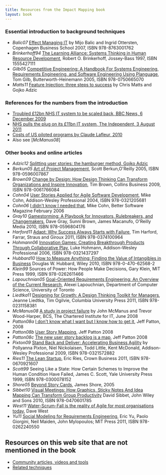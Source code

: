```yaml
---
title: Resources from the Impact Mapping book
layout: book
---
```


### Essential introduction to background techniques

* _Balic07_ [Effect Managing IT](http://www.amazon.com/gp/product/8763001764/ref=as_li_ss_tl?ie=UTF8&camp=1789&creative=390957&creativeASIN=8763001764&linkCode=as2&tag=swingwiki-20) by Mijo Balic and Ingrid Ottersten, Copenhagen Business School 2007, ISBN 978-8763001762
* _Brinkerhoff94_ [ The Learning Alliance: Systems Thinking in Human Resource Development](http://www.amazon.com/gp/product/1555427111/ref=as_li_ss_tl?ie=UTF8&camp=1789&creative=390957&creativeASIN=1555427111&linkCode=as2&tag=swingwiki-20), Robert O. Brinkerhoff, Jossey-Bass 1997, ISBN 1555427111
* _Gilb05_ [Competitive Engineering: A Handbook For Systems Engineering, Requirements Engineering, and Software Engineering Using Planguage](http://www.amazon.com/gp/product/0750665076/ref=as_li_ss_tl?ie=UTF8&camp=1789&creative=390957&creativeASIN=0750665076&linkCode=as2&tag=swingwiki-20), Tom Gilb, Butterworth-Heinemann 2005, ISBN 978-0750665070
* _Matts11_ [Feature Injection: three steps to success](http://www.infoq.com/articles/feature-injection-success) by Chris Matts and Gojko Adzic

### References for the numbers from the introduction

* [Troubled &pound;12bn NHS IT system to be scaled back, BBC News, 6 December 2009](http://news.bbc.co.uk/1/hi/8397854.stm)
* [NHS pulls the plug on its £11bn IT system, The Independent, 3 August 2011](http://www.independent.co.uk/life-style/health-and-families/health-news/nhs-pulls-the-plug-on-its-11bn-it-system-2330906.html)
* [Costs of US piloted programs by Claude Lafleur, 2010](http://www.thespacereview.com/article/1579/1)
* Also see [_McManus08_]
      
### Other books and online articles

* _Adzic12_ [Splitting user stories: the hamburger method, Gojko Adzic](http://gojko.net/2012/01/23/splitting-user-stories-the-hamburger-method/) 
* _Berkun05_ [Art of Project Management](http://www.amazon.com/gp/product/0596007868/ref=as_li_ss_tl?ie=UTF8&camp=1789&creative=390957&creativeASIN=0596007868&linkCode=as2&tag=swingwiki-20), Scott Berkun,O'Reilly 2005, ISBN 978-0596007867
* _Brown09_ [ Change by Design: How Design Thinking Can Transform Organizations and Inspire Innovation](http://www.amazon.com/gp/product/0061766089/ref=as_li_ss_tl?ie=UTF8&camp=1789&creative=390957&creativeASIN=0061766089&linkCode=as2&tag=swingwiki-20), Tim Brown, Collins Business 2009, ISBN 978-0061766084
* _Cohn04_ [User Stories Applied for Agile Software Development](http://www.amazon.com/gp/product/0321205685/ref=as_li_ss_tl?ie=UTF8&camp=1789&creative=390957&creativeASIN=0321205685&linkCode=as2&tag=swingwiki-20), Mike Cohn,  Addison-Wesley Professional 2004, ISBN 978-0321205681
* _Cohn06_ [I didn't know I needed that](http://www.mountaingoatsoftware.com/system/article/file/18/I_Didn_t_Know_I_need_that_Feb06.pdf), Mike Cohn, Better Software Magazine February 2006
* _Gray10_ [Gamestorming: A Playbook for Innovators, Rulebreakers, and Changemakers](http://www.amazon.com/gp/product/0596804172/ref=as_li_ss_tl?ie=UTF8&camp=1789&creative=390957&creativeASIN=0596804172&linkCode=as2&tag=swingwiki-20), Dave Gray, Sunni Brown, James Macanufo, O'Reilly Media 2010, ISBN 978-0596804176
* _Harford11_ [Adapt: Why Success Always Starts with Failure](http://www.amazon.com/gp/product/0374100969/ref=as_li_ss_tl?ie=UTF8&camp=1789&creative=390957&creativeASIN=0374100969&linkCode=as2&tag=swingwiki-20), Tim Harford, Farrar, Straus and Giroux 2011, ISBN 978-0374100964
* _Hohmann06_ [Innovation Games: Creating Breakthrough Products Through Collaborative Play](http://www.amazon.com/gp/product/0321437292/ref=as_li_ss_tl?ie=UTF8&camp=1789&creative=390957&creativeASIN=0321437292&linkCode=as2&tag=swingwiki-20), Luke Hohmann, Addison-Wesley Professional 2006, ISBN 978-0321437297 
* _Hubbard10_ [How to Measure Anything: Finding the Value of Intangibles in Business](http://www.amazon.com/gp/product/B003GWX8YO/ref=as_li_ss_tl?ie=UTF8&camp=1789&creative=390957&creativeASIN=B003GWX8YO&linkCode=as2&tag=swingwiki-20) Douglas W. Hubbard,  Wiley 2010, ISBN 978-0-470-62568-2 
* _Klein99_ Sources of Power: How People Make Decisions, Gary Klein, MIT Press 1999, ISBN 978-0262611466
* _Lapouchnian05_ [Goal-Oriented Requirements Engineering: An Overview of the Current Research](http://www.cs.utoronto.ca/~alexei/pub/Lapouchnian-Depth.pdf), Alexei Lapouchnian, Department of Computer Science, University of Toronto 
* _Liedtka11_ [Designing for Growth: A Design Thinking Toolkit for Managers](http://www.amazon.com/gp/product/0231158386/ref=as_li_ss_tl?ie=UTF8&camp=1789&creative=390957&creativeASIN=0231158386&linkCode=as2&tag=swingwiki-20), Jeanne Liedtka, Tim Ogilvie, Columbia University Press 2011, ISBN 978-0231158381
* _McManus08_ [A study in project failure](http://www.bcs.org/content/ConWebDoc/19584) by John McManus and Trevor Wood-Harper, BCS, The Chartered Institute for IT, June 2008
* _Patton08a_ [I don't know what I want but I know how to get it](http://www.agileproductdesign.com/blog/dont_know_what_i_want.html), Jeff Patton, 2008 
* _Patton08b_ [User Story Mapping](http://www.agileproductdesign.com/presentations/user_story_mapping/index.html), Jeff Patton 2008
* _Patton08c_ [The new user story backlog is a map](http://www.agileproductdesign.com/blog/the_new_backlog.html ), Jeff Patton 2008
* _Pixton09_ [Stand Back and Deliver: Accelerating Business Agility](http://www.amazon.com/gp/product/0321572882/ref=as_li_ss_tl?ie=UTF8&camp=1789&creative=390957&creativeASIN=0321572882&linkCode=as2&tag=swingwiki-20) by Pollyanna Pixton, Niel Nickolaisen, Todd Little, Kent McDonald, Addison-Wesley Professional 2009, ISBN 978-0321572882
* _Ries11_ [The Lean Startup](http://www.amazon.com/gp/product/0670921602/ref=as_li_ss_tl?ie=UTF8&camp=1789&creative=390957&creativeASIN=0670921602&linkCode=as2&tag=swingwiki-20), Eric Ries, Crown Business 2011, ISBN 978-0670921607 
* _Scott99_ Seeing Like a State: How Certain Schemes to Improve the Human Condition Have Failed, James C. Scott, Yale University Press 1999, ISBN 978-0300078152
* _Shore05_ [Beyond Story Cards](http://jamesshore.com/Presentations/Beyond%20Story%20Cards.html), James Shore, 2005
* _Sibbet10_ [Visual Meetings: How Graphics, Sticky Notes And Idea Mapping Can Transform Group Productivity](http://www.amazon.com/gp/product/0470601787/ref=as_li_ss_tl?ie=UTF8&camp=1789&creative=390957&creativeASIN=0470601787&linkCode=as2&tag=swingwiki-20) David Sibbet, John Wiley and Sons 2010, ISBN 978-0470601785
* _West11_ [Water-Scrum-Fall is the reality of Agile for most organisations today](http://www.forrester.com/WaterScrumFall+Is+The+Reality+Of+Agile+For+Most+Organizations+Today/fulltext/-/E-RES60109?docid=60109), Dave West
* _Yu11_ [Social Modeling for Requirements Engineering](http://www.amazon.com/gp/product/0262240556/ref=as_li_ss_tl?ie=UTF8&camp=1789&creative=390957&creativeASIN=0262240556&linkCode=as2&tag=swingwiki-20), Eric Yu, Paolo Giorgini, Neil Maiden, John Mylopoulos; MIT Press 2011, ISBN 978-0262240550


## Resources on this web site that are not mentioned in the book

* [Community articles, videos and tools](/community.html)
* [Related techniques](/related.html)

